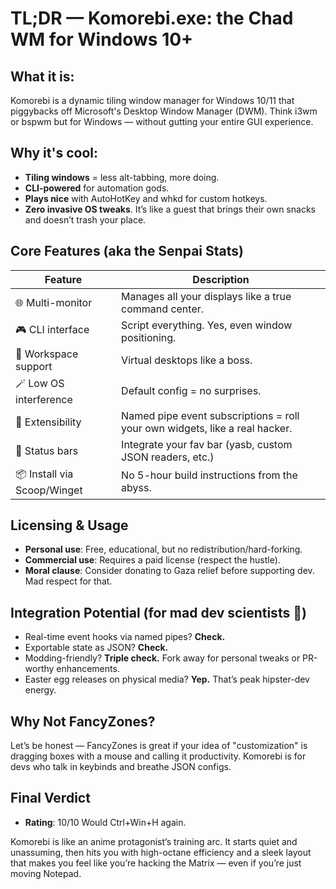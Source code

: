 # TL;DR — Komorebi.exe: the Chad WM for Windows 10+

## What it is:
Komorebi is a dynamic tiling window manager for Windows 10/11 that piggybacks off Microsoft's Desktop Window Manager (DWM). Think i3wm or bspwm but for Windows — without gutting your entire GUI experience.

## Why it's cool:
- **Tiling windows** = less alt-tabbing, more doing.
- **CLI-powered** for automation gods.
- **Plays nice** with AutoHotKey and whkd for custom hotkeys.
- **Zero invasive OS tweaks**. It’s like a guest that brings their own snacks and doesn’t trash your place.

## Core Features (aka the Senpai Stats)

| Feature              | Description                                                                 |
|----------------------|-----------------------------------------------------------------------------|
| 🌐 Multi-monitor     | Manages all your displays like a true command center.                      |
| 🎮 CLI interface     | Script everything. Yes, even window positioning.                           |
| 🎯 Workspace support | Virtual desktops like a boss.                                              |
| 🪄 Low OS interference| Default config = no surprises.                                             |
| 🔌 Extensibility     | Named pipe event subscriptions = roll your own widgets, like a real hacker.|
| 🧱 Status bars       | Integrate your fav bar (yasb, custom JSON readers, etc.)                   |
| 📦 Install via Scoop/Winget | No 5-hour build instructions from the abyss.                      |

## Licensing & Usage
- **Personal use**: Free, educational, but no redistribution/hard-forking.
- **Commercial use**: Requires a paid license (respect the hustle).
- **Moral clause**: Consider donating to Gaza relief before supporting dev. Mad respect for that.

## Integration Potential (for mad dev scientists 🧪)
- Real-time event hooks via named pipes? **Check.**
- Exportable state as JSON? **Check.**
- Modding-friendly? **Triple check.** Fork away for personal tweaks or PR-worthy enhancements.
- Easter egg releases on physical media? **Yep.** That’s peak hipster-dev energy.

## Why Not FancyZones?
Let’s be honest — FancyZones is great if your idea of "customization" is dragging boxes with a mouse and calling it productivity. Komorebi is for devs who talk in keybinds and breathe JSON configs.

## Final Verdict
- **Rating**: 10/10 Would Ctrl+Win+H again.

Komorebi is like an anime protagonist’s training arc. It starts quiet and unassuming, then hits you with high-octane efficiency and a sleek layout that makes you feel like you’re hacking the Matrix — even if you’re just moving Notepad.
